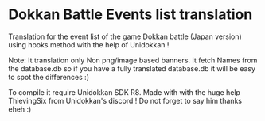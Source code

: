 # Dokkan Battle Events list translation 
Translation for the event list of the game Dokkan battle (Japan version) using hooks method with the help of Unidokkan !

Note: It translation only Non png/image based banners.
It fetch Names from the database.db so if you have a fully translated database.db it will be easy to spot the differences :)

To compile it require Unidokkan SDK R8.
Made with with the huge help ThievingSix from Unidokkan's discord !
Do not forget to say him thanks eheh :)
